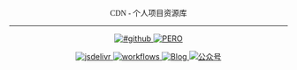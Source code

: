 <p align="center"; style="font-family:楷体";>CDN - 个人项目资源库</p>

---


<p align="center">
  <a href="#github">
    <img src="https://img.shields.io/github/last-commit/Nicolasking007/CDN?style=for-the-badge" alt="#github">
  </a>
  <a href="#PERO">
    <img alt="PERO" src="https://img.shields.io/github/repo-size/Nicolasking007/CDN?style=for-the-badge">
  </a>
</p>


<p align="center">
  <a href="#jsdelivr">
    <img src="https://data.jsdelivr.com/v1/package/gh/Nicolasking007/CDN/badge" alt="jsdelivr">
  </a>
  <a href="https://github.com/Nicolasking007/CDN/actions/workflows/Purge-jsDelivr.yml">
    <img src="https://github.com/Nicolasking007/CDN/actions/workflows/Purge-jsDelivr.yml/badge.svg" alt="workflows">
  </a>
    <a href="https://nkupp.com">
    <img src="https://img.shields.io/badge/%E5%8D%9A%E5%AE%A2-Blog-brightgreen" alt="Blog">
  </a>
  <a href="#公众号">
    <img src="https://img.shields.io/badge/%E5%85%AC%E4%BC%97%E5%8F%B7-曰坛-blue" alt="公众号">
  </a>
</p>
